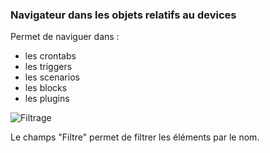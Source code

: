 ### Navigateur dans les objets relatifs au devices

Permet de naviguer dans :
- les crontabs
- les triggers
- les scenarios
- les blocks
- les plugins

![Filtrage](/api/helps/images/filter.png "Filtrage")

Le champs "Filtre" permet de filtrer les éléments par le nom.
